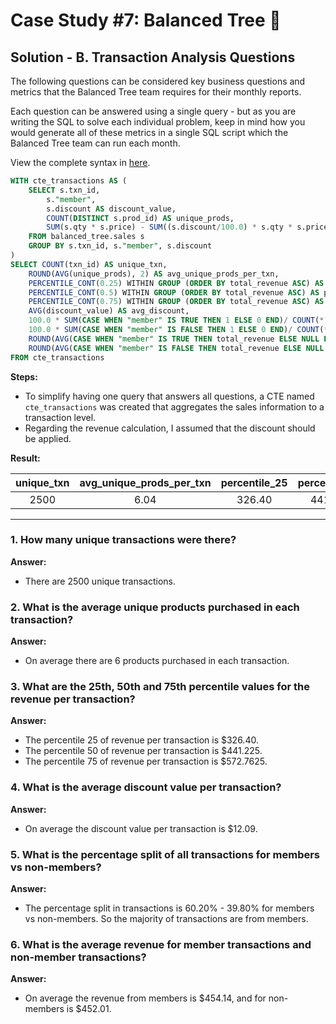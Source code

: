 # Case Study #7: Balanced Tree 🥾

## Solution - B. Transaction Analysis Questions

The following questions can be considered key business questions and metrics that the Balanced Tree team requires for their monthly reports.

Each question can be answered using a single query - but as you are writing the SQL to solve each individual problem, keep in mind how you would generate all of these metrics in a single SQL script which the Balanced Tree team can run each month.

View the complete syntax in [here](https://github.com/abnogueira/sql-ark/blob/main/8-week-sql-challenge/case-study-7/sql-syntax/ABC-balanced-tree-metrics.sql).

```sql
WITH cte_transactions AS (
    SELECT s.txn_id,
        s."member",
        s.discount AS discount_value,
        COUNT(DISTINCT s.prod_id) AS unique_prods,
        SUM(s.qty * s.price) - SUM((s.discount/100.0) * s.qty * s.price) AS total_revenue
    FROM balanced_tree.sales s
    GROUP BY s.txn_id, s."member", s.discount
)
SELECT COUNT(txn_id) AS unique_txn,
    ROUND(AVG(unique_prods), 2) AS avg_unique_prods_per_txn, 
    PERCENTILE_CONT(0.25) WITHIN GROUP (ORDER BY total_revenue ASC) AS percentile_25,
    PERCENTILE_CONT(0.5) WITHIN GROUP (ORDER BY total_revenue ASC) AS percentile_50,
    PERCENTILE_CONT(0.75) WITHIN GROUP (ORDER BY total_revenue ASC) AS percentile_75,
    AVG(discount_value) AS avg_discount,
    100.0 * SUM(CASE WHEN "member" IS TRUE THEN 1 ELSE 0 END)/ COUNT(*) AS pcent_txn_members,
    100.0 * SUM(CASE WHEN "member" IS FALSE THEN 1 ELSE 0 END)/ COUNT(*) AS pcent_txn_non_members,
    ROUND(AVG(CASE WHEN "member" IS TRUE THEN total_revenue ELSE NULL END), 2) AS avg_revenue_member,
    ROUND(AVG(CASE WHEN "member" IS FALSE THEN total_revenue ELSE NULL END), 2) AS avg_revenue_non_member
FROM cte_transactions
```

__Steps:__

- To simplify having one query that answers all questions, a CTE named `cte_transactions` was created that aggregates the sales information to a transaction level.
- Regarding the revenue calculation, I assumed that the discount should be applied.

__Result:__

| unique_txn | avg_unique_prods_per_txn | percentile_25 | percentile_50 | percentile_75 | avg_discount | pcent_txn_members | pcent_txn_non_members | avg_revenue_member | avg_revenue_non_member |
| :-: | :-: | :-: | :-: | :-: | :-: | :-: | :-: | :-: | :-: |
| 2500| 6.04| 326.40| 441.225| 572.7625| 12.09| 60.20| 39.80| 454.14| 452.01|

---

### 1. How many unique transactions were there?

__Answer:__

- There are 2500 unique transactions.

### 2. What is the average unique products purchased in each transaction?

__Answer:__

- On average there are 6 products purchased in each transaction.

### 3. What are the 25th, 50th and 75th percentile values for the revenue per transaction?

__Answer:__

- The percentile 25 of revenue per transaction is $326.40.
- The percentile 50 of revenue per transaction is $441.225.
- The percentile 75 of revenue per transaction is $572.7625.

### 4. What is the average discount value per transaction?

__Answer:__

- On average the discount value per transaction is $12.09.

### 5. What is the percentage split of all transactions for members vs non-members?

__Answer:__

- The percentage split in transactions is 60.20% - 39.80% for members vs non-members. So the majority of transactions are from members.

### 6. What is the average revenue for member transactions and non-member transactions?

__Answer:__

- On average the revenue from members is $454.14, and for non-members is $452.01.
